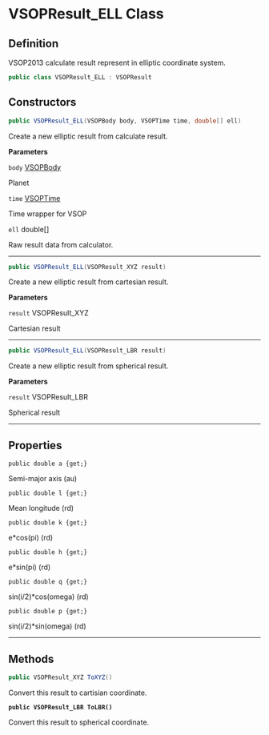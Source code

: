 # VSOPResult\_ELL Class

## Definition

VSOP2013 calculate result represent in elliptic coordinate system.

```csharp
public class VSOPResult_ELL : VSOPResult
```

## Constructors <a href="#constructors" id="constructors"></a>

```csharp
public VSOPResult_ELL(VSOPBody body, VSOPTime time, double[] ell)
```

Create a new elliptic result from calculate result.



**Parameters**

`body` [VSOPBody](../enums.md#fields)

Planet



`time` [VSOPTime](../vsoptime-class.md)

Time wrapper for VSOP



`ell` double\[]

Raw result data from calculator.



***

```csharp
public VSOPResult_ELL(VSOPResult_XYZ result)
```

Create a new elliptic result from cartesian result.



**Parameters**

`result` VSOPResult\_XYZ&#x20;

Cartesian result



***

```csharp
public VSOPResult_ELL(VSOPResult_LBR result)
```

Create a new elliptic result from spherical result.



**Parameters**

`result` VSOPResult\_LBR

Spherical result



***

## Properties <a href="#properties" id="properties"></a>

`public double a {get;}`

Semi-major axis (au)



`public double l {get;}`

Mean longitude (rd)



`public double k {get;}`

e\*cos(pi) (rd)



`public double h {get;}`

e\*sin(pi) (rd)



`public double q {get;}`&#x20;

sin(i/2)\*cos(omega) (rd)



`public double p {get;}`

sin(i/2)\*sin(omega) (rd)

***

## Methods

```csharp
public VSOPResult_XYZ ToXYZ()
```

Convert this result to cartisian coordinate.



<pre class="language-csharp"><code class="lang-csharp"><strong>public VSOPResult_LBR ToLBR()
</strong></code></pre>

Convert this result to spherical coordinate.

